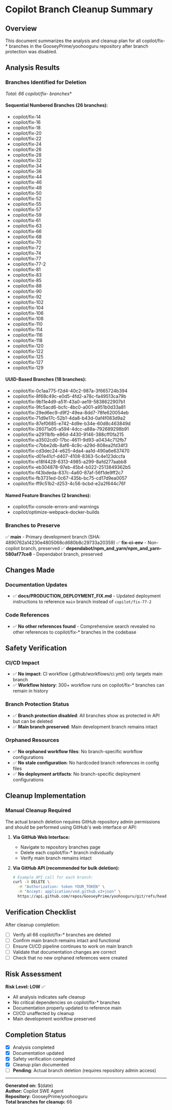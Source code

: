 # Copilot Branch Cleanup Summary

## Overview
This document summarizes the analysis and cleanup plan for all copilot/fix-* branches in the GooseyPrime/yoohooguru repository after branch protection was disabled.

## Analysis Results

### Branches Identified for Deletion
**Total: 66 copilot/fix-* branches**

#### Sequential Numbered Branches (26 branches):
- copilot/fix-14
- copilot/fix-16
- copilot/fix-18
- copilot/fix-20
- copilot/fix-22
- copilot/fix-24
- copilot/fix-26
- copilot/fix-28
- copilot/fix-32
- copilot/fix-34
- copilot/fix-36
- copilot/fix-44
- copilot/fix-46
- copilot/fix-48
- copilot/fix-50
- copilot/fix-52
- copilot/fix-55
- copilot/fix-57
- copilot/fix-59
- copilot/fix-61
- copilot/fix-63
- copilot/fix-66
- copilot/fix-68
- copilot/fix-70
- copilot/fix-72
- copilot/fix-74
- copilot/fix-77
- copilot/fix-77-2
- copilot/fix-81
- copilot/fix-83
- copilot/fix-85
- copilot/fix-88
- copilot/fix-90
- copilot/fix-92
- copilot/fix-102
- copilot/fix-104
- copilot/fix-106
- copilot/fix-108
- copilot/fix-110
- copilot/fix-114
- copilot/fix-116
- copilot/fix-118
- copilot/fix-120
- copilot/fix-122
- copilot/fix-125
- copilot/fix-127
- copilot/fix-129

#### UUID-Based Branches (18 branches):
- copilot/fix-0c1aa775-f2d4-40c2-987a-3f665724b394
- copilot/fix-8f68c49c-e0d5-4fd2-a78c-fa49513ca79b
- copilot/fix-9b11e4d9-a51f-43a0-ae19-5838622907b1
- copilot/fix-9fc5acd6-bcfc-4bc0-a001-a951b0d33a81
- copilot/fix-29ed6ec9-d9f2-49ea-8dd7-78fe620054eb
- copilot/fix-71d9e17c-52b1-4da8-b43d-0af4f083d9a2
- copilot/fix-87ef0685-e742-4d9e-b34e-60d8c463849d
- copilot/fix-26071a05-a594-4dcc-a88a-792689298b91
- copilot/fix-a2911bfb-e86d-4430-9146-388cff0fa215
- copilot/fix-a3502cd0-17bc-4611-9d93-a0434c712fb7
- copilot/fix-c7bbe2db-8af6-4c9c-a29d-808ea2fd34f3
- copilot/fix-cd3dec24-e625-4da4-aa1d-490a6e637470
- copilot/fix-d01e41cf-d407-4108-8363-5c4e123dccfa
- copilot/fix-e18f4428-6313-4985-a299-8afd277aabb8
- copilot/fix-eb304878-97eb-45b4-b022-2513849362b5
- copilot/fix-f43bdeda-837c-4a60-87af-56f1de9ff2c7
- copilot/fix-fb3731ed-0c67-435b-bc75-cd17d9ea0057
- copilot/fix-ff9c51b2-d253-4c56-bcbd-e2a2f644c76f

#### Named Feature Branches (2 branches):
- copilot/fix-console-errors-and-warnings
- copilot/optimize-webpack-docker-builds

### Branches to Preserve
✅ **main** - Primary development branch (SHA: 4890762a14230e4805068cd680b8c29733a20359)
✅ **fix-ci-env** - Non-copilot branch, preserved
✅ **dependabot/npm_and_yarn/npm_and_yarn-580af77ce8** - Dependabot branch, preserved

## Changes Made

### Documentation Updates
- ✅ **docs/PRODUCTION_DEPLOYMENT_FIX.md** - Updated deployment instructions to reference `main` branch instead of `copilot/fix-77-2`

### Code References
- ✅ **No other references found** - Comprehensive search revealed no other references to copilot/fix-* branches in the codebase

## Safety Verification

### CI/CD Impact
- ✅ **No impact**: CI workflow (.github/workflows/ci.yml) only targets main branch
- ✅ **Workflow history**: 300+ workflow runs on copilot/fix-* branches can remain in history

### Branch Protection Status
- ✅ **Branch protection disabled**: All branches show as protected in API but can be deleted
- ✅ **Main branch preserved**: Main development branch remains intact

### Orphaned Resources
- ✅ **No orphaned workflow files**: No branch-specific workflow configurations
- ✅ **No stale configuration**: No hardcoded branch references in config files
- ✅ **No deployment artifacts**: No branch-specific deployment configurations

## Cleanup Implementation

### Manual Cleanup Required
The actual branch deletion requires GitHub repository admin permissions and should be performed using GitHub's web interface or API:

1. **Via GitHub Web Interface:**
   - Navigate to repository branches page
   - Delete each copilot/fix-* branch individually
   - Verify main branch remains intact

2. **Via GitHub API (recommended for bulk deletion):**
   ```bash
   # Example API call for each branch:
   curl -X DELETE \
     -H "Authorization: token YOUR_TOKEN" \
     -H "Accept: application/vnd.github.v3+json" \
     https://api.github.com/repos/GooseyPrime/yoohooguru/git/refs/heads/copilot/fix-BRANCH_NAME
   ```

## Verification Checklist

After cleanup completion:

- [ ] Verify all 66 copilot/fix-* branches are deleted
- [ ] Confirm main branch remains intact and functional
- [ ] Ensure CI/CD pipeline continues to work on main branch
- [ ] Validate that documentation changes are correct
- [ ] Check that no new orphaned references were created

## Risk Assessment

**Risk Level: LOW** ✅

- All analysis indicates safe cleanup
- No critical dependencies on copilot/fix-* branches
- Documentation properly updated to reference main
- CI/CD unaffected by cleanup
- Main development workflow preserved

## Completion Status

- [x] Analysis completed
- [x] Documentation updated
- [x] Safety verification completed
- [x] Cleanup plan documented
- [ ] **Pending**: Actual branch deletion (requires repository admin access)

---

**Generated on:** $(date)  
**Author:** Copilot SWE Agent  
**Repository:** GooseyPrime/yoohooguru  
**Total branches for cleanup:** 66